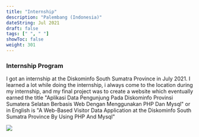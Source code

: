 ```yaml
---
title: "Internship"
description: "Palembang (Indonesia)"
dateString: Jul 2021
draft: false
tags: [" ", " "]
showToc: false
weight: 301
--- 
```


### Internship Program
I got an internship at the Diskominfo South Sumatra Province in July 2021. I learned a lot while doing the internship, i always come to the location during my internship, and my final project was to create a website which eventually earned the title "Aplikasi Data Pengunjung Pada Diskominfo Provinsi Sumatera Selatan Berbasis Web Dengan Menggunakan PHP Dan Mysql" or in English is "A Web-Based Visitor Data Application at the Diskominfo South Sumatra Province By Using PHP And Mysql"

![](/experience/magang/kominfo.jpg)